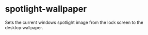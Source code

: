# spotlight-wallpaper
Sets the current windows spotlight image from the lock screen to the desktop wallpaper.
